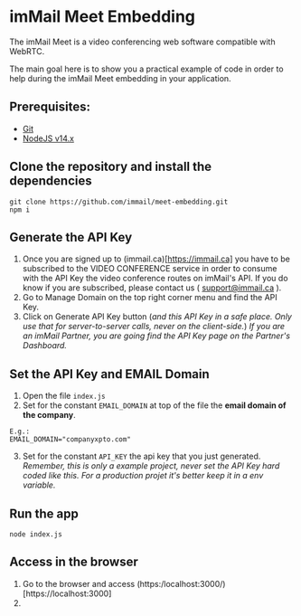 # imMail Meet Embedding

The imMail Meet is a video conferencing web software compatible with WebRTC.

The main goal here is to show you a practical example of code in order to help during the imMail Meet embedding in your application.

## Prerequisites:

- [Git](http://git-scm.com/book/en/v2/Getting-Started-Installing-Git)
- [NodeJS v14.x](https://nodejs.org/dist/latest-v14.x/)

## Clone the repository and install the dependencies

```
git clone https://github.com/immail/meet-embedding.git
npm i
```

## Generate the API Key

1. Once you are signed up to (immail.ca)[https://immail.ca] you have to be subscribed to the VIDEO CONFERENCE service in order to consume with the API Key the video conference routes on imMail's API. If you do know if you are subscribed, please contact us ( support@immail.ca ).
2. Go to Manage Domain on the top right corner menu and find the API Key.
3. Click on Generate API Key button (_and this API Key in a safe place. Only use that for server-to-server calls, never on the client-side._)
_If you are an imMail Partner, you are going find the API Key page on the Partner's Dashboard._

## Set the API Key and EMAIL Domain

1. Open the file `index.js`
2. Set for the constant `EMAIL_DOMAIN` at top of the file the **email domain of the company**.
```
E.g.:
EMAIL_DOMAIN="companyxpto.com"
```
3. Set for the constant `API_KEY` the api key that you just generated.
_Remember, this is only a example project, never set the API Key hard coded like this. For a production projet it's better keep it in a env variable._

## Run the app
```
node index.js
```

## Access in the browser
1. Go to the browser and access (https:/localhost:3000/)[https://localhost:3000]
2. 
